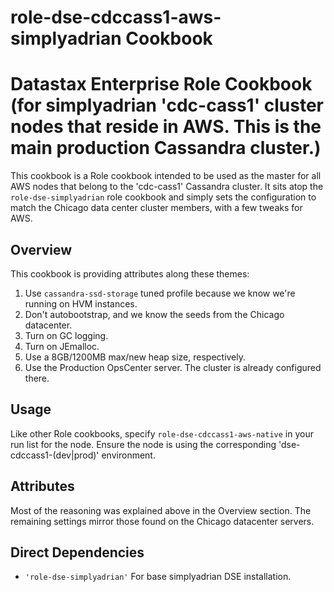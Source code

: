 role-dse-cdccass1-aws-simplyadrian Cookbook
====================
# Datastax Enterprise Role Cookbook (for simplyadrian 'cdc-cass1' cluster nodes that reside in AWS. This is the main production Cassandra cluster.)
This cookbook is a Role cookbook intended to be used as the master for all AWS nodes that belong to the 'cdc-cass1' Cassandra cluster.
It sits atop the `role-dse-simplyadrian` role cookbook and simply sets the configuration to match the Chicago data center cluster members, with a few tweaks for AWS.

## Overview
This cookbook is providing attributes along these themes:

1. Use `cassandra-ssd-storage` tuned profile because we know we're running on HVM instances.
2. Don't autobootstrap, and we know the seeds from the Chicago datacenter.
3. Turn on GC logging.
4. Turn on JEmalloc.
5. Use a 8GB/1200MB max/new heap size, respectively.
3. Use the Production OpsCenter server. The cluster is already configured there.

## Usage

Like other Role cookbooks, specify `role-dse-cdccass1-aws-native` in your run list for the node. Ensure the node is using the corresponding 'dse-cdccass1-(dev|prod)' environment.

## Attributes
Most of the reasoning was explained above in the Overview section.  The remaining settings mirror those found on the Chicago datacenter servers.

## Direct Dependencies
* `'role-dse-simplyadrian'` For base simplyadrian DSE installation.
